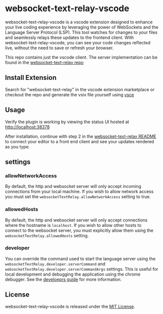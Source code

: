 # websocket-text-relay-vscode

websocket-text-relay-vscode is a vscode extension designed to enhance your live coding experience by leveraging the power of WebSockets and the Language Server Protocol (LSP).
This tool watches for changes to your files and seamlessly relays these updates to the frontend client.
With websocket-text-relay-vscode, you can see your code changes reflected live, without the need to save or refresh your browser.

This repo contains just the vscode client. The server implementation can be found in the [websocket-text-relay repo](https://github.com/niels4/websocket-text-relay)

## Install Extension

Search for "websocket-text-relay" in the vscode extension marketplace or checkout the repo and generate the vsix file yourself using [vsce](https://code.visualstudio.com/api/working-with-extensions/publishing-extension#vsce)

## Usage

Verify the plugin is working by viewing the status UI hosted at [http://localhost:38378](http://localhost:38378)

After installation, continue with step 2 in the [websocket-text-relay README](https://github.com/niels4/websocket-text-relay)
to connect your editor to a front end client and see your updates rendered as you type.

## settings

### allowNetworkAccess

By default, the http and websocket server will only accept incoming connections from your local machine. If you
wish to allow network access you must set the `websocketTextRelay.allowNetworkAccess` setting to true.

### allowedHosts

By default, the http and websocket server will only accept connections where the hostname is `localhost`. If you wish
to allow other hosts to connect to the websocket server, you must explicitly allow them using the `websocketTextRelay.allowedHosts` setting.

### developer

You can override the command used to start the language server using the `websocketTextRelay.developer.serverCommand` and `websocketTextRelay.developer.serverCommandArgs` settings. This is useful for local
development and debugging the application using the chrome debugger. See the [develoeprs guide](https://github.com/niels4/websocket-text-relay/blob/main/docs/dev-getting-started.md) for more information.

## License

websocket-text-relay-vscode is released under the [MIT License](LICENSE).
